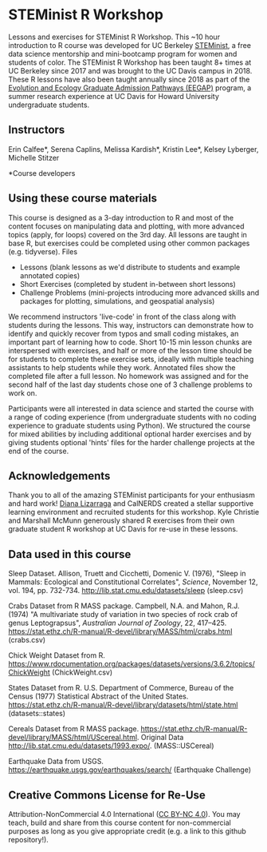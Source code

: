 # STEMinist R Workshop

Lessons and exercises for STEMinist R Workshop.
This ~10 hour introduction to R course was developed for UC Berkeley [STEMinist](http://calnerds.berkeley.edu/programs/steminist), a free data science mentorship and mini-bootcamp program for women and students of color. The STEMinist R Workshop has been taught 8+ times at UC Berkeley since 2017 and was brought to the UC Davis campus in 2018. These R lessons have also been taught annually since 2018 as part of the [Evolution and Ecology Graduate Admission Pathways (EEGAP)](https://eegap.ucdavis.edu/) program, a summer research experience at UC Davis for Howard University undergraduate students.

## Instructors
Erin Calfee*, Serena Caplins, Melissa Kardish*, Kristin Lee*, Kelsey Lyberger, Michelle Stitzer

*Course developers

## Using these course materials
This course is designed as a 3-day introduction to R and most of the content focuses on manipulating data and plotting, with more advanced topics (apply, for loops) covered on the 3rd day. All lessons are taught in base R, but exercises could be completed using other common packages (e.g. tidyverse).
Files
  - Lessons (blank lessons as we'd distribute to students and example annotated copies)
  - Short Exercises (completed by student in-between short lessons)
  - Challenge Problems (mini-projects introducing more advanced skills and packages for plotting, simulations, and geospatial analysis)

We recommend instructors 'live-code' in front of the class along with students during the lessons. This way, instructors can demonstrate how to identify and quickly recover from typos and small coding mistakes, an important part of learning how to code. Short 10-15 min lesson chunks are interspersed with exercises, and half or more of the lesson time should be for students to complete these exercise sets, ideally with multiple teaching assistants to help students while they work. Annotated files show the completed file after a full lesson. No homework was assigned and for the second half of the last day students chose one of 3 challenge problems to work on.

Participants were all interested in data science and started the course with a range of coding experience (from undergraduate students with no coding experience to graduate students using Python). We structured the course for mixed abilities by including additional optional harder exercises and by giving students optional 'hints' files for the harder challenge projects at the end of the course.

## Acknowledgements
Thank you to all of the amazing STEMinist participants for your enthusiasm and hard work! 
[Diana Lizarraga](https://calnerds.berkeley.edu/nerds/profile/diana-lizarraga) and CalNERDS created a stellar supportive learning environment and recruited students for this workshop.
Kyle Christie and Marshall McMunn generously shared R exercises from their own graduate student R workshop at UC Davis for re-use in these lessons.

## Data used in this course
Sleep Dataset. Allison, Truett and Cicchetti, Domenic V. (1976), "Sleep  in  Mammals: 
Ecological and Constitutional  Correlates",  _Science_,  November  12, 
vol. 194, pp. 732-734. 
http://lib.stat.cmu.edu/datasets/sleep (sleep.csv)

Crabs Dataset from R MASS package. Campbell, N.A. and Mahon, R.J. (1974) 
"A multivariate study of variation in two species of rock crab of genus Leptograpsus", 
_Australian Journal of Zoology_, 22, 417–425. 
https://stat.ethz.ch/R-manual/R-devel/library/MASS/html/crabs.html (crabs.csv)

Chick Weight Dataset from R. 
https://www.rdocumentation.org/packages/datasets/versions/3.6.2/topics/ChickWeight (ChickWeight.csv)

States Dataset from R. U.S. Department of Commerce, Bureau of the Census (1977) Statistical Abstract of the United States.
https://stat.ethz.ch/R-manual/R-devel/library/datasets/html/state.html (datasets::states)

Cereals Dataset from R MASS package. https://stat.ethz.ch/R-manual/R-devel/library/MASS/html/UScereal.html. Original Data http://lib.stat.cmu.edu/datasets/1993.expo/. (MASS::USCereal)

Earthquake Data from USGS.
https://earthquake.usgs.gov/earthquakes/search/ (Earthquake Challenge)

## Creative Commons License for Re-Use
Attribution-NonCommercial 4.0 International ([CC BY-NC 4.0](https://creativecommons.org/licenses/by-nc/4.0/)).
You may teach, build and share from this course content for non-commercial purposes as long as you give appropriate credit (e.g. a link to this github repository!).
